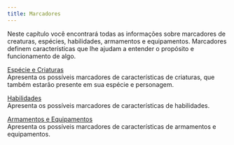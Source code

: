 ```yaml
---
title: Marcadores
---
```


Neste capítulo você encontrará todas as informações sobre marcadores de creaturas, espécies, habilidades, armamentos e equipamentos. Marcadores definem características que lhe ajudam a entender o propósito e funcionamento de algo.

[Espécie e Criaturas](./creatures.md)  
Apresenta os possíveis marcadores de características de criaturas, que também estarão presente em sua espécie e personagem.

[Habilidades](./abilities.md)  
Apresenta os possíveis marcadores de características de habilidades.

[Armamentos e Equipamentos](./weaponEquipment.md)  
Apresenta os possíveis marcadores de características de armamentos e equipamentos.
